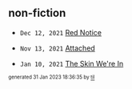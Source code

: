 ## non-fiction


* <code>Dec 12, 2021</code> [Red Notice](2021-12-15T21-11-09-red-notice.md)

* <code>Nov 13, 2021</code> [Attached](2021-11-13T21-54-47-attached.md)

* <code>Jan 10, 2021</code> [The Skin We're In](2021-01-10T16-54-31-the-skin-we're-in.md)

<sup><sub>generated 31 Jan 2023 18:36:35 by <a href='https://github.com/senorprogrammer/til'>til</a></sub></sup>
